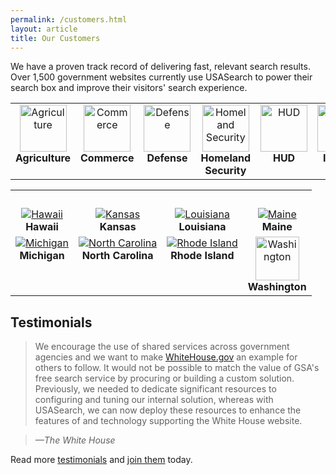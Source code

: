 ```yaml
---
permalink: /customers.html
layout: article
title: Our Customers
---
```

We have a proven track record of delivering fast, relevant search results. Over 1,500 government websites currently use USASearch to power their search box and improve their visitors' search experience.

<table align="center" width="100%">
<tr>
<td valign="top" align="center" width="14%"><a href="http://www.usda.gov"><img alt="Agriculture" src="http://f22818b4dfc10241d8a3-f1564c64756a8cfee25b6b19953b1d23.r31.cf2.rackcdn.com/customers-usda.png" width="75" height="75"></a><br><strong>Agriculture</strong></td>
<td valign="top" align="center" width="14%"><a href="http://www.commerce.gov"><img alt="Commerce" src="http://f22818b4dfc10241d8a3-f1564c64756a8cfee25b6b19953b1d23.r31.cf2.rackcdn.com/customers-commerce.png" width="75" height="75"></a><br><strong>Commerce</strong></td>
<td valign="top" align="center" width="14%"><a href="http://www.defense.gov"><img alt="Defense" src="http://f22818b4dfc10241d8a3-f1564c64756a8cfee25b6b19953b1d23.r31.cf2.rackcdn.com/customers-defense.png" width="75" height="75"></a><br><strong>Defense</strong></td>
<td valign="top" align="center" width="14%"><a href="http://www.dhs.gov"><img alt="Homeland Security" src="http://f22818b4dfc10241d8a3-f1564c64756a8cfee25b6b19953b1d23.r31.cf2.rackcdn.com/customers-dhs.png" width="75" height="75"></a><br><strong>Homeland Security</strong></td>
<td valign="top" align="center" width="14%"><a href="http://www.hud.gov"><img alt="HUD" src="http://f22818b4dfc10241d8a3-f1564c64756a8cfee25b6b19953b1d23.r31.cf2.rackcdn.com/customers-hud.png" width="75" height="75"></a><br><strong>HUD</strong></td>
<td valign="top" align="center" width="14%"><a href="http://www.doi.gov"><img alt="Interior" src="http://f22818b4dfc10241d8a3-f1564c64756a8cfee25b6b19953b1d23.r31.cf2.rackcdn.com/customers-interior.png" width="75" height="75"></a><br><strong>Interior</strong></td>
<td valign="top" align="center" width="14%"><a href="http://www.dol.gov"><img alt="Labor" src="http://f22818b4dfc10241d8a3-f1564c64756a8cfee25b6b19953b1d23.r31.cf2.rackcdn.com/customers-labor.png" width="75" height="75"></a><br><strong>Labor</strong></td>
</tr>
</table>

<table align="center" width="100%">
<tr><td>&nbsp;</td></tr>
<tr>
<td valign="top" align="center"><a href="http://www.hawaii.gov"><img alt="Hawaii" src="http://f22818b4dfc10241d8a3-f1564c64756a8cfee25b6b19953b1d23.r31.cf2.rackcdn.com/customers-hawaii.png"></a><br><strong>Hawaii</strong></td>
<td valign="top" align="center"><a href="http://www.kansas.gov"><img alt="Kansas" src="http://f22818b4dfc10241d8a3-f1564c64756a8cfee25b6b19953b1d23.r31.cf2.rackcdn.com/customers-kansas.png"></a><br><strong>Kansas</strong></td>
<td valign="top" align="center"><a href="http://www.louisiana.gov"><img alt="Louisiana" src="http://f22818b4dfc10241d8a3-f1564c64756a8cfee25b6b19953b1d23.r31.cf2.rackcdn.com/customers-louisiana.png"></a><br><strong>Louisiana</strong></td>
<td valign="top" align="center"><a href="http://www.maine.gov"><img alt="Maine" src="http://f22818b4dfc10241d8a3-f1564c64756a8cfee25b6b19953b1d23.r31.cf2.rackcdn.com/customers-maine.png"></a><br><strong>Maine</strong></td>
</tr>
<tr>
<td valign="top" align="center"><a href="http://www.michigan.gov"><img alt="Michigan" src="http://f22818b4dfc10241d8a3-f1564c64756a8cfee25b6b19953b1d23.r31.cf2.rackcdn.com/customers-michigan.png"></a><br><strong>Michigan</strong></td>
<td valign="top" align="center"><a href="http://www.nc.gov"><img alt="North Carolina" src="http://f22818b4dfc10241d8a3-f1564c64756a8cfee25b6b19953b1d23.r31.cf2.rackcdn.com/customers-nc.png"></a><br><strong>North Carolina</strong></td>
<td valign="top" align="center"><a href="http://www.ri.gov"><img alt="Rhode Island" src="http://f22818b4dfc10241d8a3-f1564c64756a8cfee25b6b19953b1d23.r31.cf2.rackcdn.com/customers-ri.png"></a><br><strong>Rhode Island</strong></td>
<td valign="top" align="center"><a href="http://access.wa.gov/"><img alt="Washington" src="http://f22818b4dfc10241d8a3-f1564c64756a8cfee25b6b19953b1d23.r31.cf2.rackcdn.com/customers-washington.png" height="70"></a><br><strong>Washington</strong></td>
</tr>
</table>

## Testimonials

> We encourage the use of shared services across government agencies and we want to make [WhiteHouse.gov](http://www.whitehouse.gov/) an example for others to follow. It would not be possible to match the value of GSA's free search service by procuring or building a custom solution. Previously, we needed to dedicate significant resources to configuring and tuning our internal solution, whereas with USASearch, we can now deploy these resources to enhance the features of and technology supporting the White House website.

> *&mdash;The White House*

Read more [testimonials](/tagged/testimonial) and [join them](http://search.usa.gov/affiliates/home) today.
